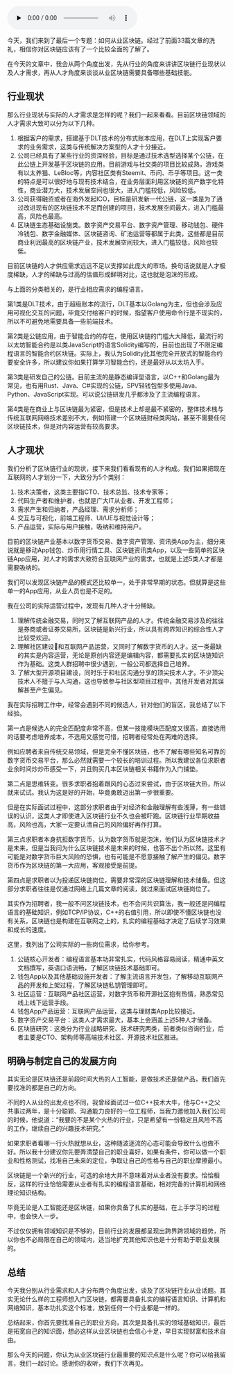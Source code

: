 <audio id="audio" title="第34讲 | 从业区块链需要了解什么？" controls="" preload="none"><source id="mp3" src="https://static001.geekbang.org/resource/audio/90/66/90b1957258d55afa828cafcb1f362166.mp3"></audio>

今天，我们来到了最后一个专题：如何从业区块链。经过了前面33篇文章的洗礼，相信你对区块链应该有了一个比较全面的了解了。

在今天的文章中，我会从两个角度出发，先从行业的角度来讲讲区块链行业现状以及人才需求，再从人才角度来谈谈从业区块链需要具备哪些基础技能。

## 行业现状

那么行业现状与实际的人才需求是怎样的呢？我们一起来看看。目前区块链领域的人才需求大致可以分为以下几种。

1. 根据客户的需求，搭建基于DLT技术的分布式账本应用，在DLT上实现客户要求的业务需求，这类与传统解决方案型的人才十分接近。
1. 公司已经具有了某些行业的资深经验，目标是通过技术选型选择某个公链，在此公链上开发基于区块链的应用。目前游戏与社交类的项目比较成熟，游戏类有以太养猫、LeBloc等，内容社区类有Steemit、币问、币乎等项目。这一类的特点是可以很好地与现有技术结合，在业务层面利用区块链的资产数字化特性，商业潜力大，技术发展空间也很大，进入门槛较低，风险较低。
1. 公司获得融资或者在海外发起ICO，目标是研发新一代公链，这一类是为了通过改进现有的区块链技术不足而创建的项目，技术发展空间最大，进入门槛最高，风险也最高。
1. 区块链生态基础设施类。数字资产交易平台、数字资产管理、移动钱包、硬件冷钱包、数字金融媒体、区块链咨询、矿池运营等都属于此类，这些都是目前商业利润最高的区块链产业，技术发展空间较大，进入门槛较低，风险也较低。

目前区块链的人才供应需求远远不足以支撑如此庞大的市场。换句话说就是人才极度稀缺，人才的稀缺与过高的估值形成鲜明对比，这也就是泡沫的形成。

与上面的分类相关的，是行业相应需求的编程语言。

第1类是DLT技术，由于超级账本的流行，DLT基本以Golang为主，但也会涉及应用可视化交互的问题，毕竟交付给客户的时候，指望客户使用命令行是不现实的，所以不可避免地需要具备一些前端技术。

第2类是公链应用，由于智能合约的存在，使用区块链的门槛大大降低，最流行的以太坊智能合约是以类JavaScript的语言Solidity编写的，目前也出现了不限定编程语言的智能合约区块链。实际上，我认为Solidity比其他完全开放式的智能合约要安全许多，所以建议你如果打算学习智能合约，还是最好从以太坊入手。

第3类是研发自己的公链。目前主流的是静态编译型语言，以C++和Golang最为常见，也有用Rust、Java、C#实现的公链，SPV轻钱包型多使用Java、Python、JavaScript实现。可以说公链研发几乎都涉及了主流编程语言。

第4类是在商业上与区块链最为紧密，但是技术上却是最不紧密的，整体技术栈与传统互联网网络技术差别不大，例如搭建一个区块链财经类网站，甚至不需要任何区块链技术，但是对内容运营有较高要求。

## 人才现状

我们分析了区块链行业的现状，接下来我们看看现有的人才构成。我们如果把现在互联网的人才划分一下，大致分为5个类别：

1. 技术决策者，这类主要指CTO、技术总监、技术专家等；
1. 代码生产者和维护者，也就是广大IT从业者、开发工程师；
1. 需求产生和归纳者，产品经理、需求分析师；
1. 交互与可视化，前端工程师、UI/UE与视觉设计等；
1. 产品运营，实际与用户接触，吸纳和维持用户。

目前的区块链产业基本以数字货币交易、数字资产管理、资讯类App为主，细分来说就是移动App钱包、炒币用行情工具、区块链资讯类App，以及一些简单的区块链App应用，对人才的需求大致符合互联网产业的需求，也就是上述5类人才都是需要吸纳的。

我们可以发现区块链产品的模式还比较单一，处于非常早期的状态。但就算是这些单一的App应用，从业人员也是不足的。

我在公司的实际运营过程中，发现有几种人才十分稀缺。

1. 理解传统金融交易，同时又了解互联网产品的人才。传统金融交易涉及的往往是券商或者证券交易所，区块链是新兴行业，所以具有跨界知识的综合性人才比较受欢迎。
1. 理解社区建设和互联网产品运营，又同时了解数字货币的人才。这一类最缺的其实是内容运营，无论是原创内容还是编辑内容，都需要扎实的区块链知识作为基础。这类人群招聘中很少遇到，一般公司都选择自己培养。
1. 了解大型开源项目建设，同时乐于和社区沟通分享的顶尖技术人才。不少顶尖技术人不擅于与人沟通，这也导致参与社区型项目过程中，其他开发者对其误解甚至产生偏见。

我在实际招聘工作中，经常会遇到不同的候选人，针对他们的盲区，我总结了以下经验。

第一点是候选人的完全匹配度非常不高，但某一技能模块匹配度又很高，直接选用的话要考虑培养成本，不选用又感觉可惜，招聘者经常处在两难的选择。

例如应聘者来自传统交易领域，但是完全不懂区块链，也不了解有哪些知名可靠的数字货币交易平台，那么必然就需要一个较长的培训过程。所以我建议各位求职者业余时间炒炒币感受一下，并且购买几本区块链相关书籍作为入门铺垫。

第二点是思维转变。很多求职者抱着跟风的心态过来尝试，由于区块链大热，所以就来试试。我认为这是好的开始，毕竟勇敢迈出第一步很重要。

但是在实际面试过程中，这部分求职者由于对经济和金融理解有些浅薄，有一些错误的认识，这类人才即使进入区块链行业不久也会被吓跑。区块链行业早期收益高，风险也高，大家一定要认清自己的风险偏好再作打算。

第三点求职者本身抗拒数字货币，认为数字货币就是泡沫，他们认为区块链技术才是未来，但是当我问为什么区块链技术是未来的时候，也答不出个所以然。这里有可能是对数字货币巨大风险的恐惧，也有可能是不愿意接触了解产生的偏见。数字货币作为区块链的第一大应用，客观接受是前提。

第四点是求职者以为投递区块链岗位，需要非常深的区块链理解和技术储备。但这部分求职者往往是仅通过网络上几篇文章的阅读，就过来面试区块链岗位了。

其实作为招聘者，我一般不问区块链技术，也不会问共识算法，我一般还是问编程语言的基础知识，例如TCP/IP协议，C++的右值引用，所以即使不懂区块链也没有关系，区块链也是构建在互联网之上的，扎实的编程基础才决定了后续学习效果和成长的速度。

这里，我列出了公司实际的一些岗位需求，给你参考。

1. 公链核心开发者：编程语言基本功非常扎实，代码风格容易阅读，精通中英文文档撰写，英语口语流畅，了解区块链技术基础即可。
1. 钱包App以及其他基础设施开发者：了解主流语言开发包，了解移动互联网产品的开发和上架过程，了解区块链私钥管理即可。
1. 社区运营：互联网产品社区运营，对数字货币和开源社区抱有热情，熟悉常见线上线下运营手段。
1. 钱包App产品运营：互联网产品运营，这类与理财类App比较接近。
1. 数字资产交易平台：这类人才需求最大，基本上会涵盖上述5种人才储备。
1. 区块链研究：这类分为行业战略研究、技术研究两类，前者类似咨询行业，后者主要是CTO、架构师等高端技术社区、开源技术社区推进。

## 明确与制定自己的发展方向

其实无论是区块链还是前段时间大热的人工智能，是做技术还是做产品，我们首先要找准的都是自己的方向。

不同的人从业的出发点也不同，我曾经面试过一位C++技术大牛，他与C++之父共事过两年，是十分聪颖、沟通能力良好的一位工程师，当我力邀他加入我们公司的时候，他说道：“我要的不是某个火热的行业，只是希望有一份稳定且风险不高的工作，继续自己的兴趣技术研究。”

如果求职者看哪一行火热就想从业，这种随波逐流的心态可能会导致什么也做不好。所以我十分建议你先要弄清楚自己的职业喜好，如果有条件，你可以做一个职业和性格测试，找准自己未来的定位，争取让自己的性格与自己的职业摩擦最小。

区块链是一个新兴的行业，可选的余地大并不意味着对从业者没有要求。恰恰相反，这样的行业恰恰需要从业者有扎实的编程语言基础，相对完备的计算机和网络理论知识结构。

毕竟无论是人工智能还是区块链，如果你具备了扎实的基础，在上手学习的过程中，也会快人一步。

不过仅仅拥有领域知识是不够的，目前行业的发展都呈现出跨界跨领域的趋势，所以你也不必局限在自己的领域内，适当地扩充其他知识也是十分有助于职业发展的。

## 总结

今天我分别从行业需求和人才分布两个角度出发，谈及了区块链行业从业话题。其实无论什么样的工程师想入门区块链，都需要具备扎实的编程语言知识、计算机和网络知识，基本功扎实这个标准，放到任何一个行业都是一样的。

总结起来，你首先要找准自己的职业方向，其次是具备扎实的领域基础知识，最后是拓宽自己的知识面，想必这样从业区块链也会信心十足，早日实现财富和技术自由。

那么今天的问题，你认为从业区块链行业最重要的知识点是什么呢？你可以给我留言，我们一起讨论。感谢你的收听，我们下次再见。


